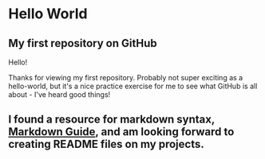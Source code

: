 # Hello World
## My first repository on GitHub

Hello!

Thanks for viewing my first repository. Probably not super exciting as a hello-world, but it's a nice practice exercise for me to see what GitHub is all about - I've heard good things!

I found a resource for markdown syntax, [Markdown Guide](https://www.markdownguide.org/cheat-sheet/), and am looking forward to creating **README** files on my projects. 
---
